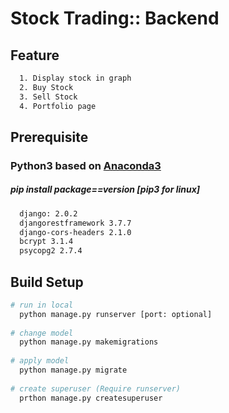 # Stock Trading:: Backend


## Feature

``` bash
  1. Display stock in graph
  2. Buy Stock
  3. Sell Stock
  4. Portfolio page
```

## Prerequisite

### Python3 based on [Anaconda3](https://www.anaconda.com/download/)
##### pip install package==version [pip3 for linux]
``` bash 
  django: 2.0.2
  djangorestframework 3.7.7  
  django-cors-headers 2.1.0  
  bcrypt 3.1.4
  psycopg2 2.7.4
```

## Build Setup

``` bash
# run in local
  python manage.py runserver [port: optional]
  
# change model
  python manage.py makemigrations
  
# apply model
  python manage.py migrate
 
# create superuser (Require runserver)
  prthon manage.py createsuperuser 
```
